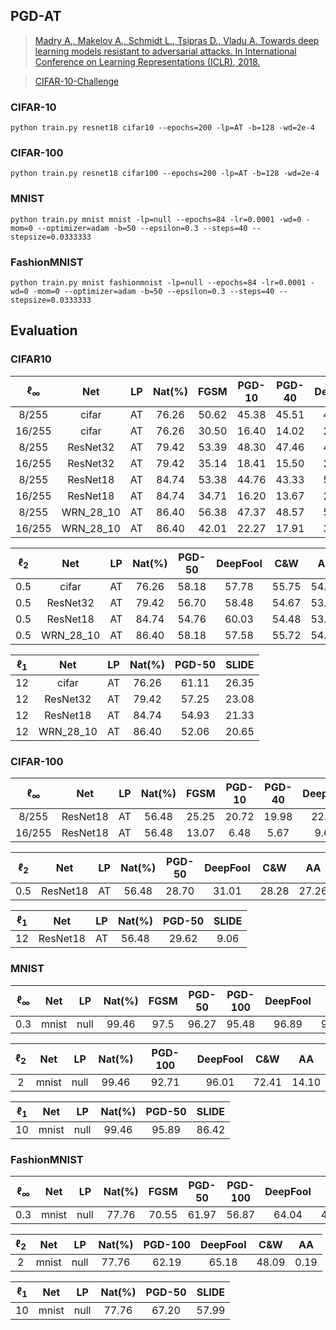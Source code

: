 

## PGD-AT



> [Madry A., Makelov A., Schmidt L., Tsipras D., Vladu A. Towards deep learning models resistant to adversarial attacks. In International Conference on Learning Representations (ICLR), 2018.](http://arxiv.org/abs/1706.06083)

> [CIFAR-10-Challenge](https://github.com/MadryLab/mnist_challenge)

### CIFAR-10

    python train.py resnet18 cifar10 --epochs=200 -lp=AT -b=128 -wd=2e-4 

### CIFAR-100

    python train.py resnet18 cifar100 --epochs=200 -lp=AT -b=128 -wd=2e-4 

### MNIST

    python train.py mnist mnist -lp=null --epochs=84 -lr=0.0001 -wd=0 -mom=0 --optimizer=adam -b=50 --epsilon=0.3 --steps=40 --stepsize=0.0333333

### FashionMNIST

    python train.py mnist fashionmnist -lp=null --epochs=84 -lr=0.0001 -wd=0 -mom=0 --optimizer=adam -b=50 --epsilon=0.3 --steps=40 --stepsize=0.0333333



## Evaluation



### CIFAR10



| $\ell_{\infty}$ |    Net    |  LP  | Nat(%) | FGSM  | PGD-10 | PGD-40 | DeepFool |  AA   |
| :-------------: | :-------: | :--: | :----: | :---: | :----: | :----: | :------: | :---: |
|      8/255      |   cifar   |  AT  | 76.26  | 50.62 | 45.38  | 45.51  |  45.11   | 39.68 |
|     16/255      |   cifar   |  AT  | 76.26  | 30.50 | 16.40  | 14.02  |  21.31   | 9.45  |
|      8/255      | ResNet32  |  AT  | 79.42  | 53.39 | 48.30  | 47.46  |  48.70   | 42.99 |
|     16/255      | ResNet32  |  AT  | 79.42  | 35.14 | 18.41  | 15.50  |  25.50   | 10.92 |
|      8/255      | ResNet18  |  AT  | 84.74  | 53.38 | 44.76  | 43.33  |  50.30   | 41.57 |
|     16/255      | ResNet18  |  AT  | 84.74  | 34.71 | 16.20  | 13.67  |  26.81   | 8.80  |
|      8/255      | WRN_28_10 |  AT  | 86.40  | 56.38 | 47.37  | 48.57  |  53.99   | 44.27 |
|     16/255      | WRN_28_10 |  AT  | 86.40  | 42.01 | 22.27  | 17.91  |  36.85   | 9.92  |





| $\ell_2$ |    Net    |  LP  | Nat(%) | PGD-50 | DeepFool |  C&W  |  AA   |
| :---------------: | :-------: | :--: | :----: | :----: | :------: | :---: | :---: |
|        0.5        |   cifar   |  AT  | 76.26  | 58.18  |  57.78   | 55.75 | 54.85 |
|        0.5        | ResNet32  |  AT  | 79.42  | 56.70  |  58.48   | 54.67 | 53.31 |
|        0.5        | ResNet18  |  AT  | 84.74 | 54.76 | 60.03 | 54.48 | 53.42 |
|        0.5        | WRN_28_10 |  AT  | 86.40  | 58.18  |  57.58   | 55.72 | 54.85 |



| $\ell_1$ |    Net    |  LP  | Nat(%) | PGD-50 | SLIDE |
| :---------------: | :-------: | :--: | :----: | :----: | :---: |
|        12         |   cifar   |  AT  | 76.26  | 61.11  | 26.35 |
|        12         | ResNet32  |  AT  | 79.42  | 57.25  | 23.08 |
|        12         | ResNet18  |  AT  | 84.74 | 54.93 | 21.33 |
|        12         | WRN_28_10 |  AT  | 86.40  | 52.06  | 20.65 |



### CIFAR-100



| $\ell_{\infty}$ |   Net    |  LP  | Nat(%) | FGSM  | PGD-10 | PGD-40 | DeepFool |  AA   |
| :-------------: | :------: | :--: | :----: | :---: | :----: | :----: | :------: | :---: |
|      8/255      | ResNet18 |  AT  | 56.48  | 25.25 | 20.72  | 19.98  |  22.65   | 18.83 |
|     16/255      | ResNet18 |  AT  | 56.48  | 13.07 |  6.48  |  5.67  |   9.61   | 4.56  |





| $\ell_2$ |   Net    |  LP  | Nat(%) | PGD-50 | DeepFool |  C&W  |  AA   |
| :------: | :------: | :--: | :----: | :----: | :------: | :---: | :---: |
|   0.5    | ResNet18 |  AT  | 56.48  | 28.70  |  31.01   | 28.28 | 27.26 |



| $\ell_1$ |   Net    |  LP  | Nat(%) | PGD-50 | SLIDE |
| :------: | :------: | :--: | :----: | :----: | :---: |
|    12    | ResNet18 |  AT  | 56.48  | 29.62  | 9.06  |





### MNIST



| $\ell_{\infty}$ |  Net  |  LP  | Nat(%) | FGSM | PGD-50 | PGD-100 | DeepFool |  AA   |
| :-----------------------: | :---: | :--: | :----: | :--: | :----: | :-----: | :------: | :---: |
|            0.3            | mnist | null | 99.46  | 97.5 | 96.27  |  95.48  |  96.89   | 92.78 |



| $\ell_2$ |  Net  |  LP  | Nat(%) | PGD-100 | DeepFool |  C&W  |  AA   |
| :------: | :---: | :--: | :----: | :-----: | :------: | :---: | :---: |
|    2     | mnist | null | 99.46  |  92.71  |  96.01   | 72.41 | 14.10 |



| $\ell_1$ |  Net  |  LP  | Nat(%) | PGD-50 | SLIDE |
| :---------------: | :---: | :--: | :----: | :----: | :---: |
|        10         | mnist | null | 99.46  | 95.89  | 86.42 |



### FashionMNIST





| $\ell_{\infty}$ |  Net  |  LP  | Nat(%) | FGSM  | PGD-50 | PGD-100 | DeepFool |  AA   |
| :-----------------------: | :---: | :--: | :----: | :---: | :----: | :-----: | :------: | :---: |
|            0.3            | mnist | null | 77.76  | 70.55 | 61.97  |  56.87  |  64.04   | 45.99 |



| $\ell_2$ |  Net  |  LP  | Nat(%) | PGD-100 | DeepFool |  C&W  |  AA  |
| :---------------: | :---: | :--: | :----: | :-----: | :------: | :---: | :--: |
|         2         | mnist | null | 77.76  |  62.19  |  65.18   | 48.09 | 0.19 |



| $\ell_1$ |  Net  |  LP  | Nat(%) | PGD-50 | SLIDE |
| :---------------: | :---: | :--: | :----: | :----: | :---: |
|        10         | mnist | null | 77.76  | 67.20  | 57.99 |





